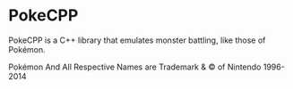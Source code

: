 PokeCPP
=======
PokeCPP is a C++ library that emulates monster battling, like those of Pokémon.

Pokémon And All Respective Names are Trademark & © of Nintendo 1996-2014